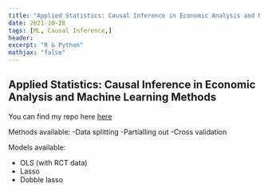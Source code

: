 ```yaml
---
title: "Applied Statistics: Causal Inference in Economic Analysis and Machine Learning Methods "
date: 2021-10-28
tags: [ML, Causal Inference,]
header:
excerpt: "R & Python"
mathjax: "false"
---
```



## Applied Statistics: Causal Inference in Economic Analysis and Machine Learning Methods

You can find my repo here [here](https://github.com/stephyriega/ML_CI)

Methods available:
-Data splitting
-Partialling out
-Cross validation

Models available:
- OLS (with RCT data)
- Lasso
- Dobble lasso

